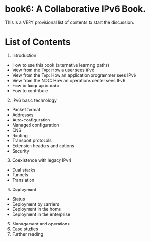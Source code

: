 # book6: A Collaborative IPv6 Book.

This is a VERY provisional list of contents to start the discussion.

# List of Contents
1. Introduction
* How to use this book (alternative learning paths)
* View from the Top: How a user sees IPv6
* View from the Top: How an application programmer sees IPv6
* View from the NOC: How an operations center sees IPv6
* How to keep up to date
* How to contribute
2. IPv6 basic technology
* Packet format
* Addresses
* Auto-configuration
* Managed configuration
* DNS
* Routing
* Transport protocols
* Extension headers and options
* Security
3. Coexistence with legacy IPv4
* Dual stacks
* Tunnels
* Translation
4. Deployment
* Status
* Deployment by carriers
* Deployment in the home
* Deployment in the enterprise
5. Management and operations
6. Case studies
7. Further reading

